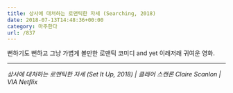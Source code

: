 ```yaml
---
title: 상사에 대처하는 로맨틱한 자세 (Searching, 2018)
date: 2018-07-13T14:48:36+00:00
category: 마주한다
url: /837
---
```


뻔하기도 뻔하고 그냥 가볍게 볼만한 로맨틱 코미디 and yet 이래저래 귀여운 영화.

---

_상사에 대처하는 로맨틱한 자세 (Set It Up, 2018) | 클레어 스캔론 Claire Scanlon | VIA Netflix_
